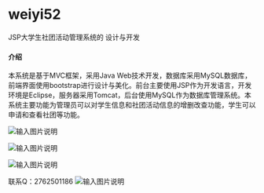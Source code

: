 # weiyi52
JSP大学生社团活动管理系统的 设计与开发

#### 介绍
本系统是基于MVC框架，采用Java Web技术开发，数据库采用MySQL数据库，前端界面使用bootstrap进行设计与美化。前台主要使用JSP作为开发语言，开发环境是Eclipse，服务器采用Tomcat，后台使用MySQL作为数据库管理系统。本系统主要功能为管理员可以对学生信息和社团活动信息的增删改查功能，学生可以申请和查看社团等功能。


![输入图片说明](https://images.gitee.com/uploads/images/2020/1129/122938_0aacd8ca_4865385.png "屏幕截图.png")

![输入图片说明](https://images.gitee.com/uploads/images/2020/1129/122952_2b10b055_4865385.png "屏幕截图.png")

![输入图片说明](https://images.gitee.com/uploads/images/2020/1129/122709_342d0bbc_4865385.png "屏幕截图.png")




联系Q：2762501186
![输入图片说明](https://images.gitee.com/uploads/images/2020/1119/003728_cd598bb9_4865385.jpeg "微信.jpg")
